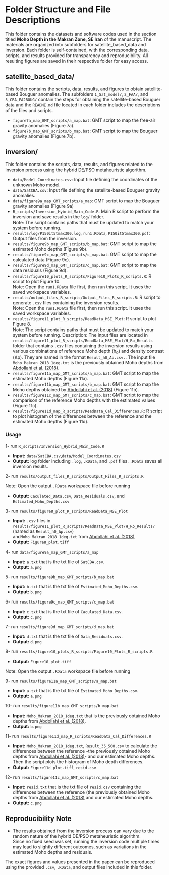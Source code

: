 # Folder Structure and File Descriptions

This folder contains the datasets and software codes used in the section titled **Moho Depth in the Makran Zone, SE Iran** of the manuscript. 
The materials are organized into subfolders for satellite_based_data and inversion. 
Each folder is self-contained, with the corresponding data, scripts, and results provided for transparency and reproducibility.
All resulting figures are saved in their respective folder for easy access.

## satellite_based_data/  
This folder contains the scripts, data, results, and figures to obtain satellite-based Bouguer anomalies.
The subfolders `1_Sat_model/`, `2_FAA/`, and `3_CBA_FA2BOUG/` contain the steps for obtaining the satellite-based Bouguer data and the `README.md` file located in each folder includes the descriptions of the files and scripts.

- `figure7a_map_GMT_scripts/a_map.bat`: GMT script to map the free-air gravity anomalies (Figure 7a).  
- `figure7b_map_GMT_scripts/b_map.bat`: GMT script to map the Bouguer gravity anomalies (Figure 7b).  

## inversion/  
This folder contains the scripts, data, results, and figures related to the inversion process using the hybrid DE/PSO metaheuristic algorithm.

- `data/Model_Coordinates.csv`: Input file defining the coordinates of the unknown Moho model.  
- `data/SatCBA.csv`: Input file defining the satellite-based Bouguer gravity anomalies.
- `data/figure9a_map_GMT_scripts/a_map`: GMT script to map the Bouguer gravity anomalies (Figure 9a) 
- `R_scripts/Inversion_Hybrid_Main_Code.R`: Main R script to perform the inversion and save results in the `log/` folder.  
Note: The script contains paths that must be updated to match your system before running.  
- `results/log/P150it5tmax300.log`, `run1.RData`, `P150it5tmax300.pdf`: Output files from the inversion.
- `results/figure9b_map_GMT_scripts/b_map.bat`: GMT script to map the estimated Moho depths (Figure 9b).  
- `results/figure9c_map_GMT_scripts/c_map.bat`: GMT script to map the calculated data (Figure 9c).  
- `results/figure9d_map_GMT_scripts/d_map.bat`: GMT script to map the data residuals (Figure 9d).  
- `results/figure10_plots_R_scripts/Figure10_Plots_R_scripts.R`: R script to plot Figure 10.  
Note: Open the `run1.RData` file first, then run this script. It uses the saved workspace variables.  
- `results/output_files_R_scripts/Output_Files_R_scripts.R`: R script to generate `.csv` files containing the inversion results.  
Note: Open the `run1.RData` file first, then run this script. It uses the saved workspace variables.
- `results/figure11_plot_R_scripts/ReadData_MSE_Plot`: R script to plot Figure 8.  
Note: The script contains paths that must be updated to match your system before running.
Description: The input files are located in `results/figure11_plot_R_scripts/ReadData_MSE_Plot/H_Ro_Results` folder that contains
`.csv` files containing the inversion results using various combinations of reference Moho depth (h<sub>0</sub>) and density contrast (Δρ).
They are named in the format `Result_h0_Δρ.csv.`.
The input file `Moho_Makran_2018_1deg.txt` is the previously obtained Moho depths from [Abdollahi et al. (2018)](https://doi.org/10.1016/j.tecto.2018.10.005). 
- `results/figure11a_map_GMT_scripts/a_map.bat`: GMT script to map the estimated Moho depths (Figure 11a).
- `results/figure11b_map_GMT_scripts/b_map.bat`: GMT script to map the Moho depths obtained by [Abdollahi et al. (2018)](https://doi.org/10.1016/j.tecto.2018.10.005)  (Figure 11b).
- `results/figure11c_map_GMT_scripts/c_map.bat`: GMT script to map the comparison of the reference Moho depths with the estimated values (Figure 11c).
- `results/figure11d_map_R_scripts/ReadData_Cal_Differences.R`: R script to plot histogram of the differences between the reference and the estimated Moho depths
   (Figure 11d).

### Usage
1- run `R_scripts/Inversion_Hybrid_Main_Code.R`
- **Input:** `data/SatCBA.csv`,`data/Model_Coordinates.csv`
- **Output:** log folder including `.log`, `.RData`, and `.pdf` files. `.RData` saves all inversion results.

2- run `results/output_files_R_scripts/Output_Files_R_scripts.R`

Note: Open the output `.RData` workspace file before running
- **Output:** `Caculated_Data.csv`, `Data_Residuals.csv`, and `Estimated_Moho_Depths.csv`

3-  run `results/figure8_plot_R_scripts/ReadData_MSE_Plot`  
- **Input:** `.csv` files in `results/figure11_plot_R_scripts/ReadData_MSE_Plot/H_Ro_Results/` (named as `Result_h0_Δρ.csv`)  
   and`Moho_Makran_2018_1deg.txt` from [Abdollahi et al. (2018)](https://doi.org/10.1016/j.tecto.2018.10.005)
- **Output:** `Figure8_plot.tiff`

4- run `data/figure9a_map_GMT_scripts/a_map`
- **Input:** `a.txt` that is the txt file of `SatCBA.csv`.
- **Output:** `a.png`

5- run `results/figure9b_map_GMT_scripts/b_map.bat` 
- **Input:** `b.txt` that is the txt file of `Estimated_Moho_Depths.csv`.
- **Output:** `b.png`

6- run `results/figure9c_map_GMT_scripts/c_map.bat`
- **Input:** `c.txt` that is the txt file of `Caculated_Data.csv`.
- **Output:** `c.png`

7- run `results/figure9d_map_GMT_scripts/d_map.bat`
- **Input:** `d.txt` that is the txt file of `Data_Residuals.csv`.
- **Output:** `d.png`

8- run `results/figure10_plots_R_scripts/Figure10_Plots_R_scripts.R`  
- **Output:** `Figure10_plot.tiff`

Note: Open the output `.RData` workspace file before running

9- run `results/figure11a_map_GMT_scripts/a_map.bat`
- **Input:** `a.txt` that is the txt file of `Estimated_Moho_Depths.csv`.
- **Output:** `a.png`

10- run `results/figure11b_map_GMT_scripts/b_map.bat` 
- **Input:** `Moho_Makran_2018_1deg.txt` that is the previously obtained Moho depths from [Abdollahi et al. (2018)](https://doi.org/10.1016/j.tecto.2018.10.005). 
- **Output:** `b.png`

11- run `results/figure11d_map_R_scripts/ReadData_Cal_Differences.R`
- **Input:** `Moho_Makran_2018_1deg.txt`, `Result_35_500.csv` to calculate the differences between the reference -the previously obtained Moho depths from [Abdollahi et al. (2018)](https://doi.org/10.1016/j.tecto.2018.10.005)- and our estimated Moho depths. Then the script plots the histogram of Moho depth differences.
- **Output:** `Figure11d_plot.tiff`, `resid.csv`

12- run `results/figure11c_map_GMT_scripts/c_map.bat`
- **Input:** `resid.txt` that is the txt file of `resid.csv` containing the differences between the reference (the previously obtained Moho depths from [Abdollahi et al. (2018)](https://doi.org/10.1016/j.tecto.2018.10.005) and our estimated Moho depths.
- **Output:** `c.png`

 ## Reproducibility Note  

- The results obtained from the inversion process can vary due to the random nature of the hybrid DE/PSO metaheuristic algorithm.  
Since no fixed seed was set, running the inversion code multiple times may lead to slightly different outcomes, such as variations in the estimated Moho depths
and residuals.

The exact figures and values presented in the paper can be reproduced using the provided `.csv`, `.RData`, and output files included in this folder.
